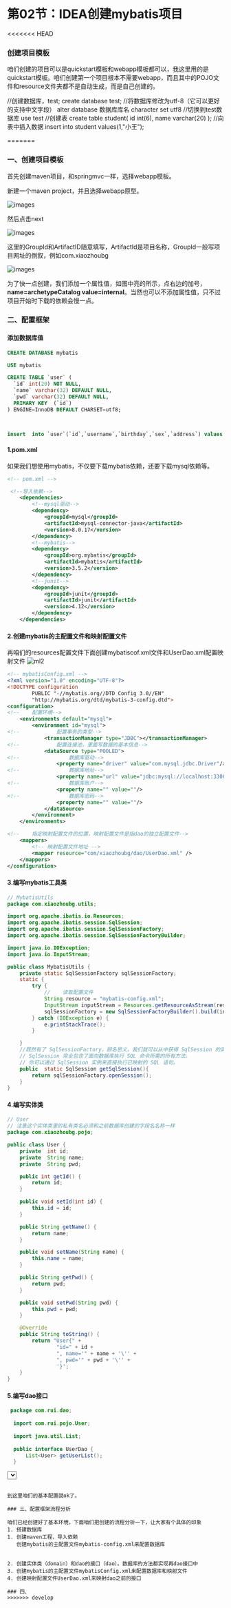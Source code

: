 # 第02节：IDEA创建mybatis项目

<<<<<<< HEAD
### 创建项目模板

咱们创建的项目可以是quickstart模板和webapp模板都可以，我这里用的是quickstart模板。咱们创建第一个项目根本不需要webapp，而且其中的POJO文件和resource文件夹都不是自动生成，而是自己创建的。


//创建数据库，test;
create database test;
//将数据库修改为utf-8（它可以更好的支持中文字段）
alter database 数据库库名 character set utf8
//切换到test数据库
use test
//创建表
create table student(
    id int(6),
    name varchar(20)
    );
//向表中插入数据
insert into student values(1,"小王");

=======
### 一、创建项目模板

首先创建maven项目，和springmvc一样，选择webapp模板。  

新建一个maven project，并且选择webapp原型。  

![images](..\images/1401_imgs.png)  

然后点击next  

![images](..\images/1401_images.png)  

这里的GroupId和ArtifactID随意填写，ArtifactId是项目名称，GroupId一般写项目网址的倒叙，例如com.xiaozhoubg  

![images](..\images/1401_pngs.png)  

为了快一点创建，我们添加一个属性值，如图中亮的所示，点右边的加号，**name=archetypeCatalog value=internal**。当然也可以不添加属性值，只不过项目开始时下载的依赖会慢一点。  

### 二、配置框架

#### 添加数据库值

``` sql
CREATE DATABASE mybatis

USE mybatis

CREATE TABLE `user` (
  `id` int(20) NOT NULL,
  `name` varchar(32) DEFAULT NULL,
  `pwd` varchar(32) DEFAULT NULL,
  PRIMARY KEY  (`id`)
) ENGINE=InnoDB DEFAULT CHARSET=utf8;



insert  into `user`(`id`,`username`,`birthday`,`sex`,`address`) values (41,'老王','2018-02-27 17:47:08','男','北京'),(42,'小二王','2018-03-02 15:09:37','女','北京金燕龙'),(43,'小二王','2018-03-04 11:34:34','女','北京金燕龙'),(45,'传智播客','2018-03-04 12:04:06','男','北京金燕龙'),(46,'老王','2018-03-07 17:37:26','男','北京'),(48,'小马宝莉','2018-03-08 11:44:00','女','北京修正');
```

#### 1.pom.xml

如果我们想使用mybatis，不仅要下载mybatis依赖，还要下载mysql依赖等。

``` xml
<!-- pom.xml -->

 <!--导入依赖-->
    <dependencies>
        <!--mysql驱动-->
        <dependency>
            <groupId>mysql</groupId>
            <artifactId>mysql-connector-java</artifactId>
            <version>8.0.17</version>
        </dependency>
        <!--mybatis-->
        <dependency>
            <groupId>org.mybatis</groupId>
            <artifactId>mybatis</artifactId>
            <version>3.5.2</version>
        </dependency>
        <!--junit-->
        <dependency>
            <groupId>junit</groupId>
            <artifactId>junit</artifactId>
            <version>4.12</version>
        </dependency>
    </dependencies>
```
<!-- --- -->
<!-- #### 创建实体类和dao接口

如下目录创建

dao > UserDao  
domain > User  

我们User中写实体类，实体类名称必须保证和数据库的字段名称一样

所有的方法都写在domain中

![ml](..\images/1502_ml.png)

``` java
// User类
 import java.util.Date;
import java.io.Serializable;
// 引入序列化接口
public class User implements Serializable {
    private Integer id;
    private String username;
    private Date birthday ;
    private String sex;
    private String address;
    // 然后记得一定要生成getter and setter和to String()方法。不然无法赋值或调用。这一点再咱们第14章绑定数据中说过。
}
```

``` java
// UserDao接口实现方法
import com.xiaozhoubg.domain.User;

import java.util.List;

//用户的持久层接口
public interface UserDao {

    //定义返回值是List数组类型
    //查询所有
    List<User> findAll();
}
``` -->

#### 2.创建mybatis的主配置文件和映射配置文件

再咱们的resources配置文件下面创建mybatiscof.xml文件和UserDao.xml配置映射文件
![ml2](../images/1502_ml3.png)

``` xml
<!-- mybatisConfig.xml -->
<?xml version="1.0" encoding="UTF-8"?>
<!DOCTYPE configuration
        PUBLIC "-//mybatis.org//DTD Config 3.0//EN"
        "http://mybatis.org/dtd/mybatis-3-config.dtd">
<configuration>
<!--    配置环境-->
    <environments default="mysql">
        <environment id="mysql">
<!--            配置事务的类型-->
            <transactionManager type="JDBC"></transactionManager>
<!--            配置连接池，里面写数据的基本信息-->
            <dataSource type="POOLED">
<!--                数据库驱动-->
                <property name="driver" value="com.mysql.jdbc.Driver"/>
<!--                数据库地址-->
                <property name="url" value="jdbc:mysql://localhost:3306/mybatis"/>
<!--                数据库账户-->
                <property name="" value=""/>
<!--                数据库密码-->
                <property name="" value=""/>
            </dataSource>
        </environment>
    </environments>

<!--    指定映射配置文件的位置，映射配置文件是指dao的独立配置文件-->
    <mappers>
        <!-- 映射配置文件地址 -->
        <mapper resource="com/xiaozhoubg/dao/UserDao.xml" />
    </mappers>
</configuration>
```

#### 3.编写mybatis工具类

``` java
// MybatisUtils
package com.xiaozhoubg.utils;

import org.apache.ibatis.io.Resources;
import org.apache.ibatis.session.SqlSession;
import org.apache.ibatis.session.SqlSessionFactory;
import org.apache.ibatis.session.SqlSessionFactoryBuilder;

import java.io.IOException;
import java.io.InputStream;

public class MybatisUtils {
    private static SqlSessionFactory sqlSessionFactory;
    static {
        try {
            //    读取配置文件
            String resource = "mybatis-config.xml";
            InputStream inputStream = Resources.getResourceAsStream(resource);
            sqlSessionFactory = new SqlSessionFactoryBuilder().build(inputStream);
        } catch (IOException e) {
            e.printStackTrace();
        }

    }
    //既然有了 SqlSessionFactory，顾名思义，我们就可以从中获得 SqlSession 的实例了。
    // SqlSession 完全包含了面向数据库执行 SQL 命令所需的所有方法。
    // 你可以通过 SqlSession 实例来直接执行已映射的 SQL 语句。
    public  static SqlSession getSqlSession(){
        return sqlSessionFactory.openSession();
    }
}
```

#### 4.编写实体类

``` java
// User
// 注意这个实体类里的私有类名必须和之前数据库创建的字段名名称一样
package com.xiaozhoubg.pojo;

public class User {
    private  int id;
    private  String name;
    private  String pwd;

    public int getId() {
        return id;
    }

    public void setId(int id) {
        this.id = id;
    }

    public String getName() {
        return name;
    }

    public void setName(String name) {
        this.name = name;
    }

    public String getPwd() {
        return pwd;
    }

    public void setPwd(String pwd) {
        this.pwd = pwd;
    }

    @Override
    public String toString() {
        return "User{" +
                "id=" + id +
                ", name='" + name + '\'' +
                ", pwd='" + pwd + '\'' +
                '}';
    }
}

```

#### 5.编写dao接口

``` java
 package com.rui.dao;
  
  import com.rui.pojo.User;
  
  import java.util.List;
  
  public interface UserDao {
      List<User> getUserList();
  }
```



<!-- 接下来创建UserDao.xml文件来映射之前的dao接口

``` xml
<?xml version="1.0" encoding="UTF-8"?>
<!DOCTYPE mapper
        PUBLIC "-//mybatis.org//DTD Mapper 3.0//EN"
        "http://mybatis.org/dtd/mybatis-3-mapper.dtd">
<!--        namespace映射的dao接口地址-->
<mapper namespace="com.xiaozhoubg.dao.UserDao">
<!--配置查询所有-->
<!--    id="findAll" 中的findAll要对应之前dao接口中的方法（List<User> findAll()）-->
    <select id="findAll">
        select * from user
    </select>
</mapper>

``` -->

到这里咱们的基本配置就ok了。

### 三、配置框架流程分析

咱们已经创建好了基本环境，下面咱们把创建的流程分析一下，让大家有个具体的印象
1. 搭建数据库
1. 创建maven工程，导入依赖
   创建mybatis的主配置文件mybatis-config.xml来配置数据库


2. 创建实体类（domain）和dao的接口（dao）。数据库的方法都实现再dao接口中
3. 创建mybatis的主配置文件mybatisConfig.xml来配置数据库和映射文件
4. 创建映射配置文件UserDao.xml来映射dao之前的接口

### 四、
>>>>>>> develop
